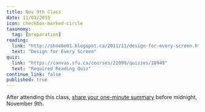 ```yaml
---
title: Nov 9th Class
date: 11/03/2015
icon: checkbox-marked-circle
taxonomy:
  tag: [preparation]
reading:
  link: "http://shoobe01.blogspot.ca/2011/11/design-for-every-screen.html"
  text: "Design for Every Screen"
quiz:
  link: "https://canvas.sfu.ca/courses/22099/quizzes/28949"
  text: "Required Reading Quiz"
continue_link: false
published: true
---
```

After attending this class, [share your one-minute summary](https://canvas.sfu.ca/courses/22099/discussion_topics/382633) before midnight, November 9th.
